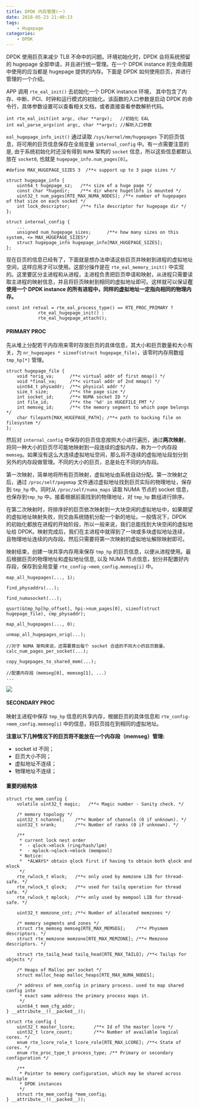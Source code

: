 ```yaml
---
title: DPDK 内存管理(一)
date: 2018-05-23 21:40:13
tags:
    - Hugepage
categories:
    - DPDK
---
```


DPDK 使用巨页来减少 TLB 不命中的问题。环境初始化时，DPDK 会将系统预留的 hugepage 全部申请，并且进行统一管理。在一个 DPDK instance 的生命周期中使用的应当都是 hugepage 提供的内存。下面是 DPDK 如何使用巨页，并进行管理的一个介绍。

APP 调用 `rte_eal_init()` 去初始化一个 DPDK instance 环境， 其中包含了内存、中断、PCI、时钟和运行模式的初始化。该函数的入口参数是启动 DPDK 的命令行，具体参数设置可以查看相关文档，或者直接查看参数解析代码。
```
int rte_eal_init(int argc, char **argv);   //初始化 EAL
int eal_parse_args(int argc, char **argv); //解析入口参数
```
<!-- more -->
`eal_hugepage_info_init()` 通过读取 `/sys/kernel/mm/hugepages` 下的巨页信息，将可用的巨页信息保存在全局变量 `internal_config` 中。有一点需要注意的是, 由于系统初始化时还没有得到 `NUMA` 架构的 `socket` 信息，所以这些信息都默认放在 `socket0`, 也就是 `hugepage_info.num_pages[0]`。
```
#define MAX_HUGEPAGE_SIZES 3  /**< support up to 3 page sizes */

struct hugepage_info {
	uint64_t hugepage_sz;   /**< size of a huge page */
	const char *hugedir;    /**< dir where hugetlbfs is mounted */
	uint32_t num_pages[RTE_MAX_NUMA_NODES]; /**< number of hugepages of that size on each socket */
	int lock_descriptor;    /**< file descriptor for hugepage dir */
};

struct internal_config {
    ...
	unsigned num_hugepage_sizes;      /**< how many sizes on this system, <= MAX_HUGEPAGE_SIZES*/
	struct hugepage_info hugepage_info[MAX_HUGEPAGE_SIZES];
};
```

现在巨页的信息已经有了，下面就是想办法申请这些巨页并映射到进程的虚拟地址空间，这样应用才可以使用。这部分操作是在 `rte_eal_memory_init()` 中实现的。这里要区分主进程和从进程，主进程负责把巨页申请和映射，从进程只需要读取主进程的映射信息，并且将巨页映射到相同的虚拟地址即可。这样就可以保证**在使用一个 DPDK instance 的所有进程中，同样的虚拟地址一定指向相同的物理内存。**
```
const int retval = rte_eal_process_type() == RTE_PROC_PRIMARY ?
			rte_eal_hugepage_init() :
			rte_eal_hugepage_attach();
```

#### PRIMARY PROC
先从堆上分配若干内存用来零时存放巨页的具体信息，其大小和巨页数量和大小有关，为 `nr_hugepages * sizeof(struct hugepage_file)`，该零时内存用数组`tmp_hp[*]` 管理。
```
struct hugepage_file {
	void *orig_va;      /**< virtual addr of first mmap() */
	void *final_va;     /**< virtual addr of 2nd mmap() */
	uint64_t physaddr;  /**< physical addr */
	size_t size;        /**< the page size */
	int socket_id;      /**< NUMA socket ID */
	int file_id;        /**< the '%d' in HUGEFILE_FMT */
	int memseg_id;      /**< the memory segment to which page belongs */
	char filepath[MAX_HUGEPAGE_PATH]; /**< path to backing file on filesystem */
};
```

然后对 `internal_config` 中保存的巨页信息按照大小进行遍历，通过**两次映射**，将同一种大小的巨页尽可能地映射到一段连续的虚拟内存，称为一个内存段 `memseg`。如果没有这么大连续虚拟地址空间，那么将不连续的虚拟地址段划分到另外的内存段做管理。不同的大小的巨页，总是处在不同的内存段。

第一次映射，简单地将所有巨页映射，虚拟地址由系统自动分配。第一次映射之后，通过 `/proc/self/pagemap` 文件通过虚拟地址找到巨页实际的物理地址，保存到 `tmp_hp` 中。同时从 `/proc/self/numa_maps` 读取 NUMA 节点的 socket 信息，也保存到`tmp_hp` 中。接着根据前面找到的物理地址，对 `tmp_hp` 数组进行排序。

在第二次映射时，将排序好的巨页依次映射到一大块空闲的虚拟地址中，如果期望的虚拟地址映射失败，则交由系统随机分配一个新的地址。一般情况下，DPDK 的初始化都放在进程的开始阶段，所以一般来说，我们总能找到大块空闲的虚拟地址给 DPDK。映射完成后，我们在主进程中就得到了一块或多块虚拟地址连续，且物理地址连续的内存段。然后只需要将第一次映射的虚拟地址解除映射即可。

映射结束，创建一块共享内存用来保存 `tmp_hp` 的巨页信息，以便从进程使用。最后根据巨页的物理地址和虚拟地址信息, 以及 NUMA 节点信息，划分并配置好内存段，保存到全局变量 `rte_config->mem_config.memseg[i]` 中。

```
map_all_hugepages(..., 1);

find_physaddrs(...);

find_numasocket(...);

qsort(&tmp_hp[hp_offset], hpi->num_pages[0], sizeof(struct hugepage_file), cmp_physaddr);

map_all_hugepages(..., 0);

unmap_all_hugepages_orig(...);

//对于 NUMA 架构来说，还需要算出每个 socket 合适的不同大小的巨页数量。
calc_num_pages_per_socket(...);

copy_hugepages_to_shared_mem(...);

//配置内存段（memseg[0], memseg[1], ...）
...
```
![](maphugepage.png)

#### SECONDARY PROC
映射主进程中保存 `tmp_hp` 信息的共享内存，根据巨页的具体信息和 `rte_config->mem_config.memseg[i]` 中的信息，将巨页挂在到相同的虚拟地址。

**注意以下几种情况下的巨页将不能放在一个内存段（memseg）管理:**
* socket id 不同；
* 巨页大小不同；
* 虚拟地址不连续；
* 物理地址不连续；

#### 重要的结构体
```
struct rte_mem_config {
	volatile uint32_t magic;   /**< Magic number - Sanity check. */

	/* memory topology */
	uint32_t nchannel;    /**< Number of channels (0 if unknown). */
	uint32_t nrank;       /**< Number of ranks (0 if unknown). */

	/**
	 * current lock nest order
	 *  - qlock->mlock (ring/hash/lpm)
	 *  - mplock->qlock->mlock (mempool)
	 * Notice:
	 *  *ALWAYS* obtain qlock first if having to obtain both qlock and mlock
	 */
	rte_rwlock_t mlock;   /**< only used by memzone LIB for thread-safe. */
	rte_rwlock_t qlock;   /**< used for tailq operation for thread safe. */
	rte_rwlock_t mplock;  /**< only used by mempool LIB for thread-safe. */

	uint32_t memzone_cnt; /**< Number of allocated memzones */

	/* memory segments and zones */
	struct rte_memseg memseg[RTE_MAX_MEMSEG];    /**< Physmem descriptors. */
	struct rte_memzone memzone[RTE_MAX_MEMZONE]; /**< Memzone descriptors. */

	struct rte_tailq_head tailq_head[RTE_MAX_TAILQ]; /**< Tailqs for objects */

	/* Heaps of Malloc per socket */
	struct malloc_heap malloc_heaps[RTE_MAX_NUMA_NODES];

	/* address of mem_config in primary process. used to map shared config into
	 * exact same address the primary process maps it.
	 */
	uint64_t mem_cfg_addr;
} __attribute__((__packed__));

struct rte_config {
	uint32_t master_lcore;       /**< Id of the master lcore */
	uint32_t lcore_count;        /**< Number of available logical cores. */
	enum rte_lcore_role_t lcore_role[RTE_MAX_LCORE]; /**< State of cores. */
	enum rte_proc_type_t process_type; /** Primary or secondary configuration */

	/**
	 * Pointer to memory configuration, which may be shared across multiple
	 * DPDK instances
	 */
	struct rte_mem_config *mem_config;
} __attribute__((__packed__));
```